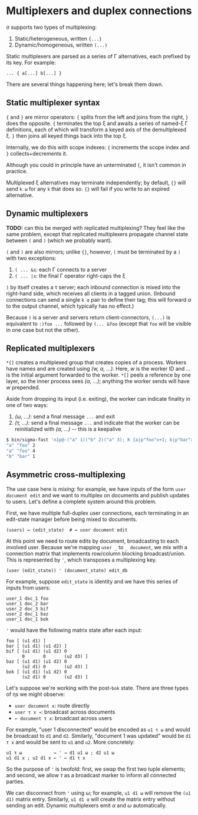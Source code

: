 # Multiplexers and duplex connections
σ supports two types of multiplexing:

1. Static/heterogeneous, written `{...}`
2. Dynamic/homogeneous, written `(...)`

Static multiplexers are parsed as a series of Γ alternatives, each prefixed by its key. For example:

```
... { a[...] b[...] }
```

There are several things happening here; let's break them down.


## Static multiplexer syntax
`{` and `}` are mirror operators: `{` splits from the left and joins from the right, `}` does the opposite. `{` terminates the top ξ and awaits a series of named-ξ Γ definitions, each of which will transform a keyed axis of the demultiplexed ξ. `}` then joins all keyed things back into the top ξ.

Internally, we do this with scope indexes: `{` increments the scope index and `}` collects+decrements it.

Although you could in principle have an unterminated `{`, it isn't common in practice.

Multiplexed ξ alternatives may terminate independently; by default, `{}` will send `k ω` for any `k` that does so. `{}` will fail if you write to an expired alternative.


## Dynamic multiplexers
**TODO:** can this be merged with replicated multiplexing? They feel like the same problem, except that replicated multiplexers propagate channel state between `(` and `)` (which we probably want).

`(` and `)` are also mirrors; unlike `{}`, however, `(` must be terminated by a `)` with two exceptions:

1. `( ... &s`: each Γ connects to a server
2. `( ... |x`: the final Γ operator right-caps the ξ

`)` by itself creates a τ server; each inbound connection is mixed into the right-hand side, which receives all clients in a tagged union. (Inbound connections can send a single `k α` pair to define their tag; this will forward _α_ to the output channel, which typically has no effect.)

Because `)` is a server and servers return client-connectors, `(...)` is equivalent to `:)foo ...` followed by `(... &foo` (except that `foo` will be visible in one case but not the other).


## Replicated multiplexers
`*[]` creates a multiplexed group that creates copies of a process. Workers have names and are created using _(w, α, ...)_. Here, _w_ is the worker ID and _..._ is the initial argument forwarded to the worker. `*[]` peels a reference by one layer, so the inner process sees _(α, ...)_; anything the worker sends will have _w_ prepended.

Aside from dropping its input (i.e. exiting), the worker can indicate finality in one of two ways:

1. _(ω, ...)_: send a final message `...` and exit
2. _(τ, ...)_: send a final message `...` and indicate that the worker can be reinitialized with _(α, ...)_ -- this is a keepalive

```bash
$ bin/sigma-fast 'n1p@-("a" 1)("b" 2)("a" 3); K {a|p"foo"x+1; b|p"bar"x-1} M?>_' | sort
"a" "foo" 2
"a" "foo" 4
"b" "bar" 1
```


## Asymmetric cross-multiplexing
The use case here is _mixing:_ for example, we have inputs of the form `user document edit` and we want to multiplex on documents and publish updates to users. Let's define a complete system around this problem.

First, we have multiple full-duplex user connections, each terminating in an edit-state manager before being mixed to documents.

```
(users) ↔ (edit_state)  # ↔ user document edit
```

At this point we need to route edits by document, broadcasting to each involved user. Because we're mapping `user _` to `_ document`, we mix with a connection matrix that implements row/column blocking broadcast/union. This is represented by `'`, which transposes a multiplexing key.

```
(user (edit_state)) ' (document_state) edit_db
```

For example, suppose `edit_state` is identity and we have this series of inputs from users:

```
user_1 doc_1 foo
user_1 doc_2 bar
user_2 doc_3 bif
user_2 doc_1 baz
user_1 doc_1 bok
```

`'` would have the following matrix state after each input:

```
foo [ (u1 d1) ]
bar [ (u1 d1) (u1 d2) ]
bif [ (u1 d1) (u1 d2) 0
      0       0       (u2 d3) ]
baz [ (u1 d1) (u1 d2) 0
      (u2 d1) 0       (u2 d3) ]
bok [ (u1 d1) (u1 d2) 0
      (u2 d1) 0       (u2 d3) ]
```

Let's suppose we're working with the post-`bok` state. There are three types of ηs we might observe:

+ `user document x`: route directly
+ `user τ x →`: broadcast across documents
+ `← document τ x`: broadcast across users

For example, "user 1 disconnected" would be encoded as `u1 τ ω` and would be broadcast to `d1` and `d2`. Similarly, "document 1 was updated" would be `d1 τ x` and would be sent to `u1` and `u2`. More concretely:

```
u1 τ ω            → ' → d1 u1 ω ; d2 u1 ω
u1 d1 x ; u2 d1 x ← ' ← d1 τ x
```

So the purpose of `'` is twofold: first, we swap the first two tuple elements; and second, we allow _τ_ as a broadcast marker to inform all connected parties.

We can disconnect from `'` using _ω_; for example, `u1 d1 ω` will remove the `(u1 d1)` matrix entry. Similarly, `u1 d1 α` will create the matrix entry without sending an edit. Dynamic multiplexers emit _α_ and _ω_ automatically.
